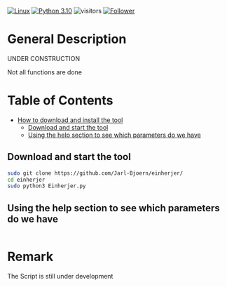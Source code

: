 [![Linux](https://svgshare.com/i/Zhy.svg)](https://svgshare.com/i/Zhy.svg)
[![Python 3.10](https://img.shields.io/badge/python-3.10-blue.svg)](https://www.python.org/downloads/release/python-3100/)
![visitors](https://visitor-badge.glitch.me/badge?page_id=jarl-bjoern/einherjer&left_color=grey&right_color=blue)
<a href="https://github.com/jarl-bjoern">
      <img title="Follower" src="https://img.shields.io/github/followers/Jarl-Bjoern.svg?style=social&label=Follow&maxAge=2592000"><a href="https://github.com/Jarl-Bjoern?tab=followers"></a>

# General Description
UNDER CONSTRUCTION

Not all functions are done

# Table of Contents
- [How to download and install the tool](#download_install)
  - [Download and start the tool](#start_install)
  - [Using the help section to see which parameters do we have](#help_install)

<a name="start_install"></a>
## Download and start the tool
```bash
sudo git clone https://github.com/Jarl-Bjoern/einherjer/
cd einherjer
sudo python3 Einherjer.py
```

<a name="help_install"></a>
## Using the help section to see which parameters do we have
```bash

```

# Remark
The Script is still under development
